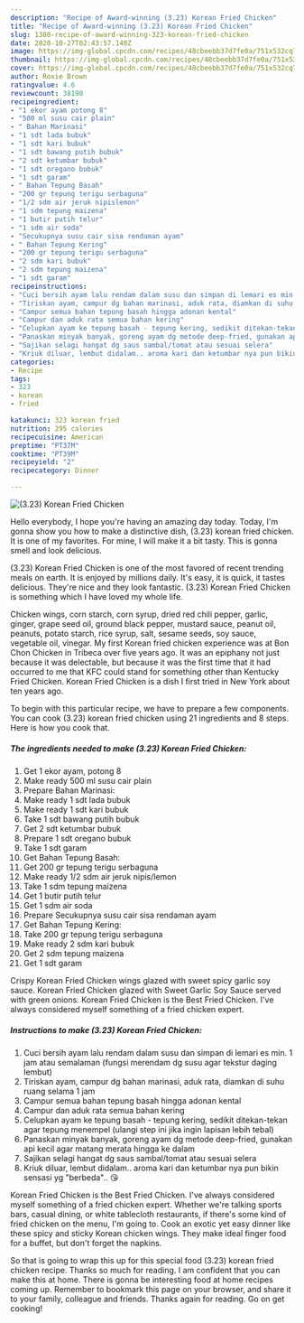 ```yaml
---
description: "Recipe of Award-winning (3.23) Korean Fried Chicken"
title: "Recipe of Award-winning (3.23) Korean Fried Chicken"
slug: 1380-recipe-of-award-winning-323-korean-fried-chicken
date: 2020-10-27T02:43:57.140Z
image: https://img-global.cpcdn.com/recipes/48cbeebb37d7fe0a/751x532cq70/323-korean-fried-chicken-foto-resep-utama.jpg
thumbnail: https://img-global.cpcdn.com/recipes/48cbeebb37d7fe0a/751x532cq70/323-korean-fried-chicken-foto-resep-utama.jpg
cover: https://img-global.cpcdn.com/recipes/48cbeebb37d7fe0a/751x532cq70/323-korean-fried-chicken-foto-resep-utama.jpg
author: Roxie Brown
ratingvalue: 4.6
reviewcount: 38190
recipeingredient:
- "1 ekor ayam potong 8"
- "500 ml susu cair plain"
- " Bahan Marinasi"
- "1 sdt lada bubuk"
- "1 sdt kari bubuk"
- "1 sdt bawang putih bubuk"
- "2 sdt ketumbar bubuk"
- "1 sdt oregano bubuk"
- "1 sdt garam"
- " Bahan Tepung Basah"
- "200 gr tepung terigu serbaguna"
- "1/2 sdm air jeruk nipislemon"
- "1 sdm tepung maizena"
- "1 butir putih telur"
- "1 sdm air soda"
- "Secukupnya susu cair sisa rendaman ayam"
- " Bahan Tepung Kering"
- "200 gr tepung terigu serbaguna"
- "2 sdm kari bubuk"
- "2 sdm tepung maizena"
- "1 sdt garam"
recipeinstructions:
- "Cuci bersih ayam lalu rendam dalam susu dan simpan di lemari es min. 1 jam atau semalaman (fungsi merendam dg susu agar tekstur daging lembut)"
- "Tiriskan ayam, campur dg bahan marinasi, aduk rata, diamkan di suhu ruang selama 1 jam"
- "Campur semua bahan tepung basah hingga adonan kental"
- "Campur dan aduk rata semua bahan kering"
- "Celupkan ayam ke tepung basah - tepung kering, sedikit ditekan-tekan agar tepung menempel (ulangi step ini jika ingin lapisan lebih tebal)"
- "Panaskan minyak banyak, goreng ayam dg metode deep-fried, gunakan api kecil agar matang merata hingga ke dalam"
- "Sajikan selagi hangat dg saus sambal/tomat atau sesuai selera"
- "Kriuk diluar, lembut didalam.. aroma kari dan ketumbar nya pun bikin sensasi yg &#34;berbeda&#34;.. 😘"
categories:
- Recipe
tags:
- 323
- korean
- fried

katakunci: 323 korean fried 
nutrition: 295 calories
recipecuisine: American
preptime: "PT37M"
cooktime: "PT39M"
recipeyield: "2"
recipecategory: Dinner

---
```



![(3.23) Korean Fried Chicken](https://img-global.cpcdn.com/recipes/48cbeebb37d7fe0a/751x532cq70/323-korean-fried-chicken-foto-resep-utama.jpg)

Hello everybody, I hope you're having an amazing day today. Today, I'm gonna show you how to make a distinctive dish, (3.23) korean fried chicken. It is one of my favorites. For mine, I will make it a bit tasty. This is gonna smell and look delicious.

(3.23) Korean Fried Chicken is one of the most favored of recent trending meals on earth. It is enjoyed by millions daily. It's easy, it is quick, it tastes delicious. They're nice and they look fantastic. (3.23) Korean Fried Chicken is something which I have loved my whole life.

Chicken wings, corn starch, corn syrup, dried red chili pepper, garlic, ginger, grape seed oil, ground black pepper, mustard sauce, peanut oil, peanuts, potato starch, rice syrup, salt, sesame seeds, soy sauce, vegetable oil, vinegar. My first Korean fried chicken experience was at Bon Chon Chicken in Tribeca over five years ago. It was an epiphany not just because it was delectable, but because it was the first time that it had occurred to me that KFC could stand for something other than Kentucky Fried Chicken. Korean Fried Chicken is a dish I first tried in New York about ten years ago.


To begin with this particular recipe, we have to prepare a few components. You can cook (3.23) korean fried chicken using 21 ingredients and 8 steps. Here is how you cook that.

<!--inarticleads1-->

##### The ingredients needed to make (3.23) Korean Fried Chicken:

1. Get 1 ekor ayam, potong 8
1. Make ready 500 ml susu cair plain
1. Prepare  Bahan Marinasi:
1. Make ready 1 sdt lada bubuk
1. Make ready 1 sdt kari bubuk
1. Take 1 sdt bawang putih bubuk
1. Get 2 sdt ketumbar bubuk
1. Prepare 1 sdt oregano bubuk
1. Take 1 sdt garam
1. Get  Bahan Tepung Basah:
1. Get 200 gr tepung terigu serbaguna
1. Make ready 1/2 sdm air jeruk nipis/lemon
1. Take 1 sdm tepung maizena
1. Get 1 butir putih telur
1. Get 1 sdm air soda
1. Prepare Secukupnya susu cair sisa rendaman ayam
1. Get  Bahan Tepung Kering:
1. Take 200 gr tepung terigu serbaguna
1. Make ready 2 sdm kari bubuk
1. Get 2 sdm tepung maizena
1. Get 1 sdt garam


Crispy Korean Fried Chicken wings glazed with sweet spicy garlic soy sauce. Korean Fried Chicken glazed with Sweet Garlic Soy Sauce served with green onions. Korean Fried Chicken is the Best Fried Chicken. I&#39;ve always considered myself something of a fried chicken expert. 

<!--inarticleads2-->

##### Instructions to make (3.23) Korean Fried Chicken:

1. Cuci bersih ayam lalu rendam dalam susu dan simpan di lemari es min. 1 jam atau semalaman (fungsi merendam dg susu agar tekstur daging lembut)
1. Tiriskan ayam, campur dg bahan marinasi, aduk rata, diamkan di suhu ruang selama 1 jam
1. Campur semua bahan tepung basah hingga adonan kental
1. Campur dan aduk rata semua bahan kering
1. Celupkan ayam ke tepung basah - tepung kering, sedikit ditekan-tekan agar tepung menempel (ulangi step ini jika ingin lapisan lebih tebal)
1. Panaskan minyak banyak, goreng ayam dg metode deep-fried, gunakan api kecil agar matang merata hingga ke dalam
1. Sajikan selagi hangat dg saus sambal/tomat atau sesuai selera
1. Kriuk diluar, lembut didalam.. aroma kari dan ketumbar nya pun bikin sensasi yg &#34;berbeda&#34;.. 😘


Korean Fried Chicken is the Best Fried Chicken. I&#39;ve always considered myself something of a fried chicken expert. Whether we&#39;re talking sports bars, casual dining, or white tablecloth restaurants, if there&#39;s some kind of fried chicken on the menu, I&#39;m going to. Cook an exotic yet easy dinner like these spicy and sticky Korean chicken wings. They make ideal finger food for a buffet, but don&#39;t forget the napkins. 

So that is going to wrap this up for this special food (3.23) korean fried chicken recipe. Thanks so much for reading. I am confident that you can make this at home. There is gonna be interesting food at home recipes coming up. Remember to bookmark this page on your browser, and share it to your family, colleague and friends. Thanks again for reading. Go on get cooking!
